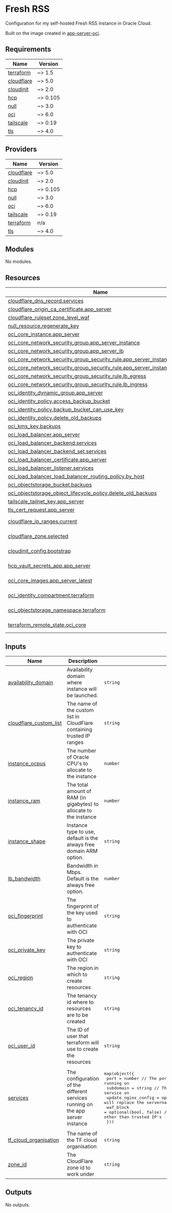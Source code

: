 # Fresh RSS

Configuration for my self-hosted Fresh RSS instance in Oracle Cloud.

Built on the image created in [app-server-oci](https://github.com/batinicaz/app-server-oci).

<!-- BEGIN_TF_DOCS -->
## Requirements

| Name | Version |
|------|---------|
| <a name="requirement_terraform"></a> [terraform](#requirement\_terraform) | ~> 1.5 |
| <a name="requirement_cloudflare"></a> [cloudflare](#requirement\_cloudflare) | ~> 5.0 |
| <a name="requirement_cloudinit"></a> [cloudinit](#requirement\_cloudinit) | ~> 2.0 |
| <a name="requirement_hcp"></a> [hcp](#requirement\_hcp) | ~> 0.105 |
| <a name="requirement_null"></a> [null](#requirement\_null) | ~> 3.0 |
| <a name="requirement_oci"></a> [oci](#requirement\_oci) | ~> 6.0 |
| <a name="requirement_tailscale"></a> [tailscale](#requirement\_tailscale) | ~> 0.19 |
| <a name="requirement_tls"></a> [tls](#requirement\_tls) | ~> 4.0 |

## Providers

| Name | Version |
|------|---------|
| <a name="provider_cloudflare"></a> [cloudflare](#provider\_cloudflare) | ~> 5.0 |
| <a name="provider_cloudinit"></a> [cloudinit](#provider\_cloudinit) | ~> 2.0 |
| <a name="provider_hcp"></a> [hcp](#provider\_hcp) | ~> 0.105 |
| <a name="provider_null"></a> [null](#provider\_null) | ~> 3.0 |
| <a name="provider_oci"></a> [oci](#provider\_oci) | ~> 6.0 |
| <a name="provider_tailscale"></a> [tailscale](#provider\_tailscale) | ~> 0.19 |
| <a name="provider_terraform"></a> [terraform](#provider\_terraform) | n/a |
| <a name="provider_tls"></a> [tls](#provider\_tls) | ~> 4.0 |

## Modules

No modules.

## Resources

| Name | Type |
|------|------|
| [cloudflare_dns_record.services](https://registry.terraform.io/providers/cloudflare/cloudflare/latest/docs/resources/dns_record) | resource |
| [cloudflare_origin_ca_certificate.app_server](https://registry.terraform.io/providers/cloudflare/cloudflare/latest/docs/resources/origin_ca_certificate) | resource |
| [cloudflare_ruleset.zone_level_waf](https://registry.terraform.io/providers/cloudflare/cloudflare/latest/docs/resources/ruleset) | resource |
| [null_resource.regenerate_key](https://registry.terraform.io/providers/hashicorp/null/latest/docs/resources/resource) | resource |
| [oci_core_instance.app_server](https://registry.terraform.io/providers/oracle/oci/latest/docs/resources/core_instance) | resource |
| [oci_core_network_security_group.app_server_instance](https://registry.terraform.io/providers/oracle/oci/latest/docs/resources/core_network_security_group) | resource |
| [oci_core_network_security_group.app_server_lb](https://registry.terraform.io/providers/oracle/oci/latest/docs/resources/core_network_security_group) | resource |
| [oci_core_network_security_group_security_rule.app_server_instance_egress](https://registry.terraform.io/providers/oracle/oci/latest/docs/resources/core_network_security_group_security_rule) | resource |
| [oci_core_network_security_group_security_rule.app_server_instance_ingress](https://registry.terraform.io/providers/oracle/oci/latest/docs/resources/core_network_security_group_security_rule) | resource |
| [oci_core_network_security_group_security_rule.lb_egress](https://registry.terraform.io/providers/oracle/oci/latest/docs/resources/core_network_security_group_security_rule) | resource |
| [oci_core_network_security_group_security_rule.lb_ingress](https://registry.terraform.io/providers/oracle/oci/latest/docs/resources/core_network_security_group_security_rule) | resource |
| [oci_identity_dynamic_group.app_server](https://registry.terraform.io/providers/oracle/oci/latest/docs/resources/identity_dynamic_group) | resource |
| [oci_identity_policy.access_backup_bucket](https://registry.terraform.io/providers/oracle/oci/latest/docs/resources/identity_policy) | resource |
| [oci_identity_policy.backup_bucket_can_use_key](https://registry.terraform.io/providers/oracle/oci/latest/docs/resources/identity_policy) | resource |
| [oci_identity_policy.delete_old_backups](https://registry.terraform.io/providers/oracle/oci/latest/docs/resources/identity_policy) | resource |
| [oci_kms_key.backups](https://registry.terraform.io/providers/oracle/oci/latest/docs/resources/kms_key) | resource |
| [oci_load_balancer.app_server](https://registry.terraform.io/providers/oracle/oci/latest/docs/resources/load_balancer) | resource |
| [oci_load_balancer_backend.services](https://registry.terraform.io/providers/oracle/oci/latest/docs/resources/load_balancer_backend) | resource |
| [oci_load_balancer_backend_set.services](https://registry.terraform.io/providers/oracle/oci/latest/docs/resources/load_balancer_backend_set) | resource |
| [oci_load_balancer_certificate.app_server](https://registry.terraform.io/providers/oracle/oci/latest/docs/resources/load_balancer_certificate) | resource |
| [oci_load_balancer_listener.services](https://registry.terraform.io/providers/oracle/oci/latest/docs/resources/load_balancer_listener) | resource |
| [oci_load_balancer_load_balancer_routing_policy.by_host](https://registry.terraform.io/providers/oracle/oci/latest/docs/resources/load_balancer_load_balancer_routing_policy) | resource |
| [oci_objectstorage_bucket.backups](https://registry.terraform.io/providers/oracle/oci/latest/docs/resources/objectstorage_bucket) | resource |
| [oci_objectstorage_object_lifecycle_policy.delete_old_backups](https://registry.terraform.io/providers/oracle/oci/latest/docs/resources/objectstorage_object_lifecycle_policy) | resource |
| [tailscale_tailnet_key.app_server](https://registry.terraform.io/providers/tailscale/tailscale/latest/docs/resources/tailnet_key) | resource |
| [tls_cert_request.app_server](https://registry.terraform.io/providers/hashicorp/tls/latest/docs/resources/cert_request) | resource |
| [cloudflare_ip_ranges.current](https://registry.terraform.io/providers/cloudflare/cloudflare/latest/docs/data-sources/ip_ranges) | data source |
| [cloudflare_zone.selected](https://registry.terraform.io/providers/cloudflare/cloudflare/latest/docs/data-sources/zone) | data source |
| [cloudinit_config.bootstrap](https://registry.terraform.io/providers/cloudinit/latest/docs/data-sources/config) | data source |
| [hcp_vault_secrets_app.app_server](https://registry.terraform.io/providers/hashicorp/hcp/latest/docs/data-sources/vault_secrets_app) | data source |
| [oci_core_images.app_server_latest](https://registry.terraform.io/providers/oracle/oci/latest/docs/data-sources/core_images) | data source |
| [oci_identity_compartment.terraform](https://registry.terraform.io/providers/oracle/oci/latest/docs/data-sources/identity_compartment) | data source |
| [oci_objectstorage_namespace.terraform](https://registry.terraform.io/providers/oracle/oci/latest/docs/data-sources/objectstorage_namespace) | data source |
| [terraform_remote_state.oci_core](https://registry.terraform.io/providers/hashicorp/terraform/latest/docs/data-sources/remote_state) | data source |

## Inputs

| Name | Description | Type | Default | Required |
|------|-------------|------|---------|:--------:|
| <a name="input_availability_domain"></a> [availability\_domain](#input\_availability\_domain) | Availability domain where instance will be launched. | `string` | n/a | yes |
| <a name="input_cloudflare_custom_list"></a> [cloudflare\_custom\_list](#input\_cloudflare\_custom\_list) | The name of the custom list in CloudFlare containing trusted IP ranges | `string` | n/a | yes |
| <a name="input_instance_ocpus"></a> [instance\_ocpus](#input\_instance\_ocpus) | The number of Oracle CPU's to allocate to the instance | `number` | `1` | no |
| <a name="input_instance_ram"></a> [instance\_ram](#input\_instance\_ram) | The total amount of RAM (in gigabytes) to allocate to the instance | `number` | `6` | no |
| <a name="input_instance_shape"></a> [instance\_shape](#input\_instance\_shape) | Instance type to use, default is the always free domain ARM option. | `string` | `"VM.Standard.A1.Flex"` | no |
| <a name="input_lb_bandwidth"></a> [lb\_bandwidth](#input\_lb\_bandwidth) | Bandwidth in Mbps. Default is the always free option. | `number` | `10` | no |
| <a name="input_oci_fingerprint"></a> [oci\_fingerprint](#input\_oci\_fingerprint) | The fingerprint of the key used to authenticate with OCI | `string` | n/a | yes |
| <a name="input_oci_private_key"></a> [oci\_private\_key](#input\_oci\_private\_key) | The private key to authenticate with OCI | `string` | n/a | yes |
| <a name="input_oci_region"></a> [oci\_region](#input\_oci\_region) | The region in which to create resources | `string` | n/a | yes |
| <a name="input_oci_tenancy_id"></a> [oci\_tenancy\_id](#input\_oci\_tenancy\_id) | The tenancy id where to resources are to be created | `string` | n/a | yes |
| <a name="input_oci_user_id"></a> [oci\_user\_id](#input\_oci\_user\_id) | The ID of user that terraform will use to create the resources | `string` | n/a | yes |
| <a name="input_services"></a> [services](#input\_services) | The configuration of the different services running on the app server instance | <pre>map(object({<br/>    port                = number                // The port the service is running on<br/>    subdomain           = string                // The subdomain to expose the service on<br/>    update_nginx_config = optional(bool, false) // If true will replace the servername in the nginx config directory<br/>    waf_block           = optional(bool, false) // If true will prevent access from anything other than trusted IP's<br/>  }))</pre> | n/a | yes |
| <a name="input_tf_cloud_organisation"></a> [tf\_cloud\_organisation](#input\_tf\_cloud\_organisation) | The name of the TF cloud organisation | `string` | n/a | yes |
| <a name="input_zone_id"></a> [zone\_id](#input\_zone\_id) | The CloudFlare zone id to work under | `string` | n/a | yes |

## Outputs

No outputs.
<!-- END_TF_DOCS -->